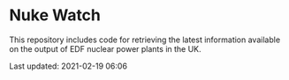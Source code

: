 # Nuke Watch

This repository includes code for retrieving the latest information available on the output of EDF nuclear power plants in the UK.

Last updated: 2021-02-19 06:06
